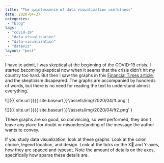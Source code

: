 ```yaml
---
title: "The quintessence of data visualization usefulness"
date: 2020-04-27
categories: 
 - "blog"
tags: 
 - "covid-19"
 - "data-visualisation"
 - "data-visualization"
 - "dataviz"
layout: "post"
---
```


I have to admit, I was skeptical at the beginning of the COVID-19 crisis. I started becoming skeptical now when it seems that the crisis didn't hit my country too hard. But then I saw the graphs in this [Financial Times article](https://www.ft.com/content/6bd88b7d-3386-4543-b2e9-0d5c6fac846c), and the skepticism disapeared. The graphs are accompanied by hundreds of words, but there is no need for reading the text to understand almost everything.

![]({{ site.url }}{{ site.baseurl }}'/assets/img/2020/04/ft.png' )

![]({{ site.url }}{{ site.baseurl }}'/assets/img/2020/04/ft2.png' )

These graphs are so good, so convincing, so well performed, they don't leave any place for doubt or misunderstanding of the message the author wants to convey.

If you study data visualization, look at these graphs. Look at the color choice, legend location, and design. Look at the ticks on the X and Y-axes, how they are spaced and typeset. Note the amount of details on the axes, specifically how sparse these details are.
